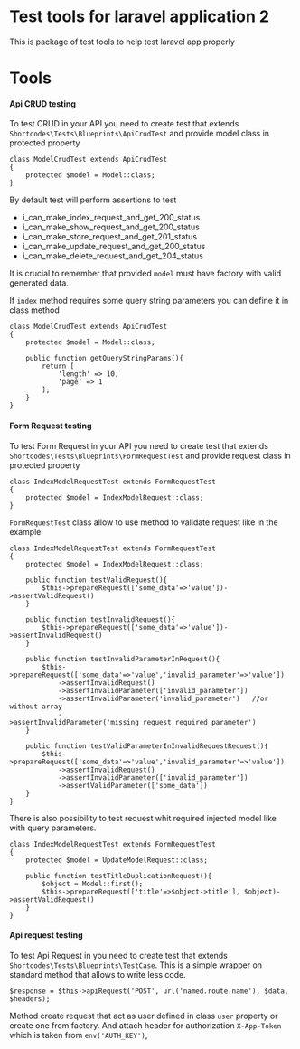 # Test tools for laravel application 2
This is package of test tools to help test laravel app properly

# Tools

#### Api CRUD testing

To test CRUD in your API you need to create test that extends `Shortcodes\Tests\Blueprints\ApiCrudTest` and provide model class in protected property

    class ModelCrudTest extends ApiCrudTest
    {
        protected $model = Model::class;
    }

By default test will perform assertions to test

- i_can_make_index_request_and_get_200_status
- i_can_make_show_request_and_get_200_status
- i_can_make_store_request_and_get_201_status
- i_can_make_update_request_and_get_200_status
- i_can_make_delete_request_and_get_204_status

It is crucial to remember that provided `model` must have factory with valid generated data.

If `index` method requires some query string parameters you can define it in class method

    class ModelCrudTest extends ApiCrudTest
    {
        protected $model = Model::class;
        
        public function getQueryStringParams(){
            return [
                'length' => 10,
                'page' => 1
            ];
        }
    }
    
#### Form Request testing

To test Form Request in your API you need to create test that extends `Shortcodes\Tests\Blueprints\FormRequestTest` and provide request class in protected property

    class IndexModelRequestTest extends FormRequestTest
    {
        protected $model = IndexModelRequest::class;
    }

`FormRequestTest` class allow to use method to validate request like in the example

    class IndexModelRequestTest extends FormRequestTest
    {
        protected $model = IndexModelRequest::class;
        
        public function testValidRequest(){
            $this->prepareRequest(['some_data'=>'value'])->assertValidRequest()
        }
        
        public function testInvalidRequest(){
            $this->prepareRequest(['some_data'=>'value'])->assertInvalidRequest()
        }
        
        public function testInvalidParameterInRequest(){
            $this->prepareRequest(['some_data'=>'value','invalid_parameter'=>'value'])
                ->assertInvalidRequest()
                ->assertInvalidParameter(['invalid_parameter'])
                ->assertInvalidParameter('invalid_parameter')   //or without array
                ->assertInvalidParameter('missing_request_required_parameter')
        }
        
        public function testValidParameterInInvalidRequestRequest(){
            $this->prepareRequest(['some_data'=>'value','invalid_parameter'=>'value'])
                ->assertInvalidRequest()
                ->assertInvalidParameter(['invalid_parameter'])
                ->assertValidParameter(['some_data'])
        }
    }

There is also possibility to test request whit required injected model like with query parameters.

    class IndexModelRequestTest extends FormRequestTest
    {
        protected $model = UpdateModelRequest::class;
        
        public function testTitleDuplicationRequest(){
            $object = Model::first();
            $this->prepareRequest(['title'=>$object->title'], $object)->assertValidRequest() 
        }
    }
    
#### Api request testing

To test Api Request in you need to create test that extends `Shortcodes\Tests\Blueprints\TestCase`. This is a simple wrapper on standard method that allows to write less code.

    $response = $this->apiRequest('POST', url('named.route.name'), $data, $headers);
    
Method create request that act as user defined in class `user` property or create one from factory. And attach header for authorization
`X-App-Token` which is taken from `env('AUTH_KEY')`,
